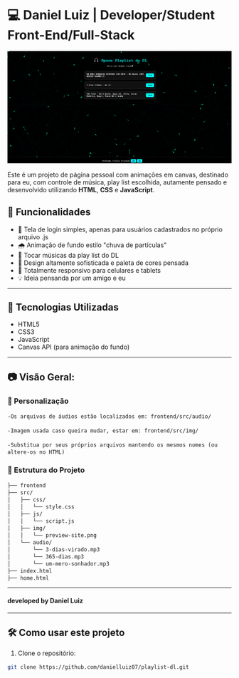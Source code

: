 # 💻 Daniel Luiz | Developer/Student Front-End/Full-Stack

![preview](frontend/src/img/preview-site.png)

Este é um projeto de página pessoal com animações em canvas, destinado para eu, com controle de música, play list escolhida, autamente pensado e desenvolvido utilizando **HTML**, **CSS** e **JavaScript**.

## 🧠 Funcionalidades

- 🎥 Tela de login simples, apenas para usuários cadastrados no próprio arquivo .js
- 🌧️ Animação de fundo estilo "chuva de partículas"
- 🎵 Tocar músicas da play list do DL
- 🧭 Design altamente sofisticada e paleta de cores pensada
- 📱 Totalmente responsivo para celulares e tablets
- 💡 Ideia pensanda por um amigo e eu

---

## 🚀 Tecnologias Utilizadas

- HTML5
- CSS3
- JavaScript
- Canvas API (para animação do fundo)

---

## 📷 Visão Geral:

### 🎵 Personalização

    -Os arquivos de áudios estão localizados em: frontend/src/audio/

    -Imagem usada caso queira mudar, estar em: frontend/src/img/

    -Substitua por seus próprios arquivos mantendo os mesmos nomes (ou altere-os no HTML)


### 📁 Estrutura do Projeto

    ├── frontend
    ├── src/
    │   ├── css/
    │   │   └── style.css
    │   ├── js/
    │   │   └── script.js
    │   ├── img/
    │   │   └── preview-site.png
    │   └── audio/
    │       └── 3-dias-virado.mp3
    │       └── 365-dias.mp3
    │       └── um-mero-sonhador.mp3
    ├── index.html
    ├── home.html
---

#### developed by Daniel Luiz

---

## 🛠 Como usar este projeto

1. Clone o repositório:

```bash
git clone https://github.com/danielluiz07/playlist-dl.git

